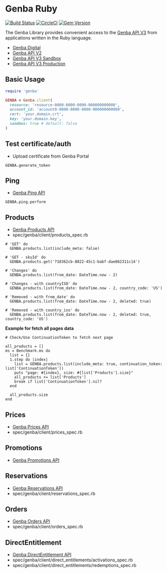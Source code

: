 # Genba Ruby

[![Build Status](https://travis-ci.org/iscreen/genba-ruby.svg)](https://travis-ci.org/iscreen/genba-ruby)
[![CircleCI](https://circleci.com/gh/iscreen/genba-ruby.svg?style=svg)](https://circleci.com/gh/iscreen/genba-ruby)
[![Gem Version](https://badge.fury.io/rb/genba-ruby.svg)](https://badge.fury.io/rb/genba-ruby)

The Genba Library provides convenient access to the [Genba API V3](https://api.genbadigital.io/doc) from applications written in the Ruby language.
  * [Genba Digital](https://genbadigital.com/)
  * [Genba API V2](https://api.genbagames.com/doc/)
  * [Genba API V3 Sandbox](https://sandbox.genbadigital.io/doc/)
  * [Genba API V3 Production](https://api.genbadigital.io/doc)

## Basic Usage

```ruby
require 'genba'

GENBA = Genba.client(
  resource: 'resource-0000-0000-0000-000000000000',
  account_id: 'account0-0000-0000-0000-000000000000',
  cert: 'your.domain.crt',
  key: 'your.domain.key',
  sandbox: true # default: false
)
```

## Test certificate/auth
  * Upload certificate from Genba Portal

```
GENBA.generate_token
```

## Ping
  * [Genba Ping API](https://sandbox.genbadigital.io/doc/#/Ping)
```
GENBA.ping.perform
```

## Products
  * [Genba Products API](https://sandbox.genbadigital.io/doc/#/Products)
  * spec/genba/client/products_spec.rb
```
# 'GET' do
  GENBA.products.list(include_meta: false)

# 'GET - skuId' do
  GENBA.products.get('710362cb-8022-45c1-babf-dae862311c14')

# 'Changes' do
  GENBA.products.list(from_date: DateTime.now - 2)

# 'Changes - with countryISO' do
  GENBA.products.list(from_date: DateTime.now - 2, country_code: 'US')

# 'Removed - with from_date' do
  GENBA.products.list(from_date: DateTime.now - 2, deleted: true)

# 'Removed - with country_iso' do
  GENBA.products.list(from_date: DateTime.now - 2, deleted: true, country_code: 'US')
```

**Example for fetch all pages data**
```
# Check/Use ContinuationToken to fetch next page

all_products = []
ms = Benchmark.ms do
  list = {}
  1.step do |index|
    list = GENBA.products.list(include_meta: true, continuation_token: list['ContinuationToken'])
    puts "page: #{index}, size: #{list['Products'].size}"
    all_products += list['Products']
    break if list['ContinuationToken'].nil?
  end

  all_products.size
end
```

## Prices
  * [Genba Prices API](https://sandbox.genbadigital.io/doc/#/Prices)
  * spec/genba/client/prices_spec.rb

## Promotions
  * [Genba Promotions API](https://sandbox.genbadigital.io/doc/#/Promotions)

## Reservations
  * [Genba Reservations API](https://sandbox.genbadigital.io/doc/#/Reservations)
  * spec/genba/client/reservations_spec.rb

## Orders
  * [Genba Orders API](https://sandbox.genbadigital.io/doc/#/Orders)
  * spec/genba/client/orders_spec.rb

## DirectEntitlement
  * [Genba DirectEntitlement API](https://sandbox.genbadigital.io/doc/#/DirectEntitlement)
  * spec/genba/client/direct_entitlements/activations_spec.rb
  * spec/genba/client/direct_entitlements/redemptions_spec.rb
